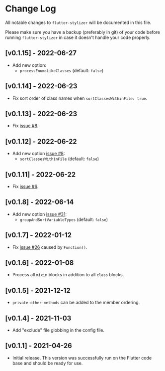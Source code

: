 # Change Log

All notable changes to `flutter-stylizer` will be documented in
this file.

Please make sure you have a backup (preferably in git) of your code before running
`flutter-stylizer` in case it doesn't handle your code properly.

## [v0.1.15] - 2022-06-27

- Add new option:
  - `processEnumsLikeClasses` (default: `false`)

## [v0.1.14] - 2022-06-23

- Fix sort order of class names when `sortClassesWithinFile: true`.

## [v0.1.13] - 2022-06-23

- Fix [issue #8](https://github.com/gmlewis/go-flutter-stylizer/issues/8).

## [v0.1.12] - 2022-06-22

- Add new option [issue #8](https://github.com/gmlewis/go-flutter-stylizer/issues/8):
  - `sortClassesWithinFile` (default: `false`)

## [v0.1.11] - 2022-06-22

- Fix [issue #6](https://github.com/gmlewis/go-flutter-stylizer/issues/6).

## [v0.1.8] - 2022-06-14

- Add new option [issue #31](https://github.com/gmlewis/flutter-stylizer/issues/31):
  - `groupAndSortVariableTypes` (default: `false`)

## [v0.1.7] - 2022-01-12

- Fix [issue #26](https://github.com/gmlewis/flutter-stylizer/issues/26) caused by `Function()`.

## [v0.1.6] - 2022-01-08

- Process all `mixin` blocks in addition to all `class` blocks.

## [v0.1.5] - 2021-12-12

- `private-other-methods` can be added to the member ordering.

## [v0.1.4] - 2021-11-03

- Add "exclude" file globbing in the config file.

## [v0.1.1] - 2021-04-26

- Initial release. This version was successfully run on the Flutter code base
  and should be ready for use.
